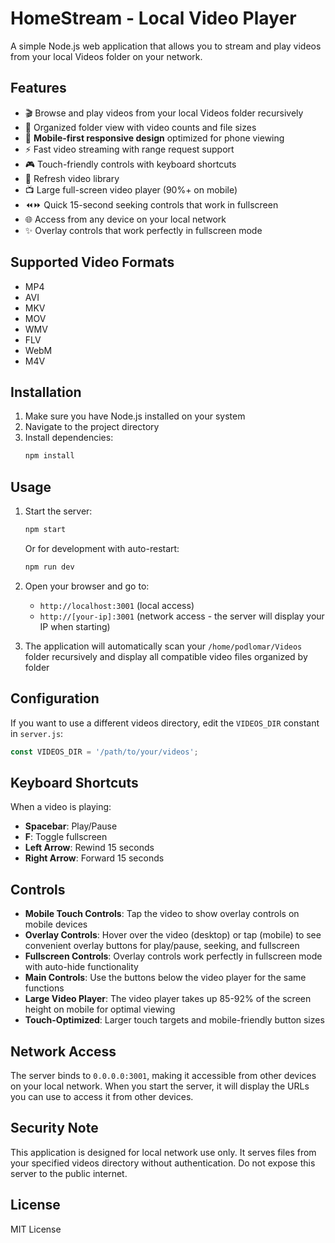 # HomeStream - Local Video Player

A simple Node.js web application that allows you to stream and play videos from your local Videos folder on your network.

## Features

- 🎬 Browse and play videos from your local Videos folder recursively
- 📁 Organized folder view with video counts and file sizes
- 📱 **Mobile-first responsive design** optimized for phone viewing
- ⚡ Fast video streaming with range request support
- 🎮 Touch-friendly controls with keyboard shortcuts
- 🔄 Refresh video library
- 📺 Large full-screen video player (90%+ on mobile)
- ⏪⏩ Quick 15-second seeking controls that work in fullscreen
- 🌐 Access from any device on your local network
- ✨ Overlay controls that work perfectly in fullscreen mode

## Supported Video Formats

- MP4
- AVI
- MKV
- MOV
- WMV
- FLV
- WebM
- M4V

## Installation

1. Make sure you have Node.js installed on your system
2. Navigate to the project directory
3. Install dependencies:
   ```bash
   npm install
   ```

## Usage

1. Start the server:
   ```bash
   npm start
   ```
   
   Or for development with auto-restart:
   ```bash
   npm run dev
   ```

2. Open your browser and go to:
   - `http://localhost:3001` (local access)
   - `http://[your-ip]:3001` (network access - the server will display your IP when starting)

3. The application will automatically scan your `/home/podlomar/Videos` folder recursively and display all compatible video files organized by folder

## Configuration

If you want to use a different videos directory, edit the `VIDEOS_DIR` constant in `server.js`:

```javascript
const VIDEOS_DIR = '/path/to/your/videos';
```

## Keyboard Shortcuts

When a video is playing:
- **Spacebar**: Play/Pause
- **F**: Toggle fullscreen
- **Left Arrow**: Rewind 15 seconds
- **Right Arrow**: Forward 15 seconds

## Controls

- **Mobile Touch Controls**: Tap the video to show overlay controls on mobile devices
- **Overlay Controls**: Hover over the video (desktop) or tap (mobile) to see convenient overlay buttons for play/pause, seeking, and fullscreen
- **Fullscreen Controls**: Overlay controls work perfectly in fullscreen mode with auto-hide functionality
- **Main Controls**: Use the buttons below the video player for the same functions
- **Large Video Player**: The video player takes up 85-92% of the screen height on mobile for optimal viewing
- **Touch-Optimized**: Larger touch targets and mobile-friendly button sizes

## Network Access

The server binds to `0.0.0.0:3001`, making it accessible from other devices on your local network. When you start the server, it will display the URLs you can use to access it from other devices.

## Security Note

This application is designed for local network use only. It serves files from your specified videos directory without authentication. Do not expose this server to the public internet.

## License

MIT License
